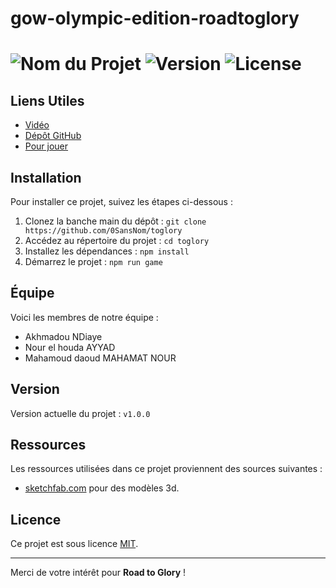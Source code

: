 # gow-olympic-edition-roadtoglory

# ![Nom du Projet](https://img.shields.io/badge/Project-RoadToGlory-blue) ![Version](https://img.shields.io/badge/Version-1.0.0-green) ![License](https://img.shields.io/badge/License-MIT-yellow)



## Liens Utiles

- [Vidéo](https://youtu.be/9OazkeLm99g)
- [Dépôt GitHub](https://github.com/0SansNom/toglory.git)
- [Pour jouer](https://toglory.netlify.app/)

## Installation

Pour installer ce projet, suivez les étapes ci-dessous :

1. Clonez la banche main du dépôt  : `git clone https://github.com/0SansNom/toglory`
2. Accédez au répertoire du projet : `cd toglory`
3. Installez les dépendances : `npm install`
4. Démarrez le projet : `npm run game`


## Équipe

Voici les membres de notre équipe :
- Akhmadou NDiaye
- Nour el houda AYYAD
- Mahamoud daoud MAHAMAT NOUR


## Version

Version actuelle du projet : `v1.0.0`

## Ressources

Les ressources utilisées dans ce projet proviennent des sources suivantes :

- [sketchfab.com](https://sketchfab.com/) pour des modèles 3d.

## Licence

Ce projet est sous licence [MIT](https://opensource.org/licenses/MIT).

---

Merci de votre intérêt pour **Road to Glory** !

